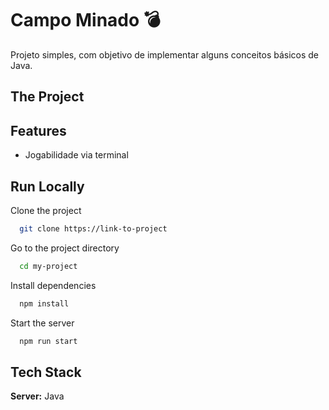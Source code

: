 # Campo Minado 💣

Projeto simples, com objetivo de implementar alguns conceitos básicos de Java. 

## The Project



## Features

- Jogabilidade via terminal


## Run Locally

Clone the project

```bash
  git clone https://link-to-project
```

Go to the project directory

```bash
  cd my-project
```

Install dependencies

```bash
  npm install
```

Start the server

```bash
  npm run start
```


## Tech Stack

**Server:** Java
